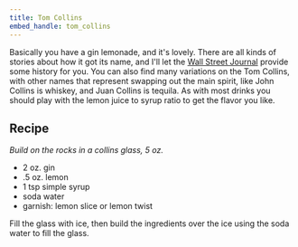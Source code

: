 ```yaml
---
title: Tom Collins
embed_handle: tom_collins
---
```


<amp-img width="800" height="533" layout="responsive" src="/assets/images/tom-collins.jpg"></amp-img>

Basically you have a gin lemonade, and it's lovely. There are all kinds of stories about how it got its name, and I'll let the [Wall Street Journal](http://online.wsj.com/news/articles/SB118012861703515126) provide some history for you. You can also find many variations on the Tom Collins, with other names that represent swapping out the main spirit, like John Collins is whiskey, and Juan Collins is tequila. As with most drinks you should play with the lemon juice to syrup ratio to get the flavor you like.

## Recipe

*Build on the rocks in a collins glass, 5 oz.*

- 2 oz. gin
- .5 oz. lemon
- 1 tsp simple syrup
- soda water
- garnish: lemon slice or lemon twist

Fill the glass with ice, then build the ingredients over the ice using the soda water to fill the glass. 